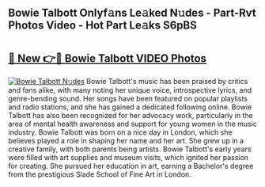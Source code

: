 ## Bowie Talbott Onlyf𝚊ns Le𝚊ked N𝚞des - Part-Rvt Photos Video - Hot Part Le𝚊ks S6pBS

# <h2><a href="http://ab89442.deff.icu/?id=Bowie+Talbott">🔗 New 👉🔴 Bowie Talbott VIDEO Photos</a></h2>

[![Bowie Talbott N𝚞des](https://i.imgur.com/rIISA9y.gif)](http://ab89442.deff.icu/?id=Bowie+Talbott)
Bowie Talbott's music has been praised by critics and fans alike, with many noting her unique voice, introspective lyrics, and genre-bending sound. Her songs have been featured on popular playlists and radio stations, and she has gained a dedicated following online. Bowie Talbott has also been recognized for her advocacy work, particularly in the area of mental health awareness and support for young women in the music industry. Bowie Talbott was born on a nice day in London, which she believes played a role in shaping her name and her art. She grew up in a creative family, with both parents being artists. Bowie Talbott's early years were filled with art supplies and museum visits, which ignited her passion for creating. She pursued her education in art, earning a Bachelor's degree from the prestigious Slade School of Fine Art in London.

